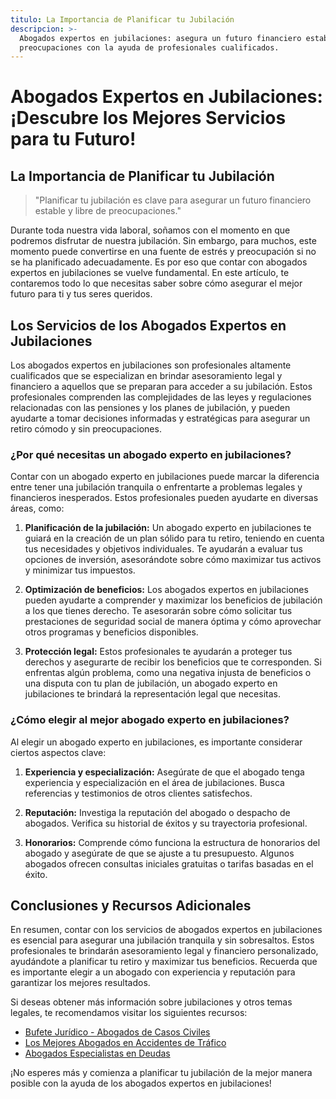 ```yaml
---
titulo: La Importancia de Planificar tu Jubilación
descripcion: >-
  Abogados expertos en jubilaciones: asegura un futuro financiero estable y sin
  preocupaciones con la ayuda de profesionales cualificados.
---
```


# Abogados Expertos en Jubilaciones: ¡Descubre los Mejores Servicios para tu Futuro!

## La Importancia de Planificar tu Jubilación

> "Planificar tu jubilación es clave para asegurar un futuro financiero estable y libre de preocupaciones."

Durante toda nuestra vida laboral, soñamos con el momento en que podremos disfrutar de nuestra jubilación. Sin embargo, para muchos, este momento puede convertirse en una fuente de estrés y preocupación si no se ha planificado adecuadamente. Es por eso que contar con abogados expertos en jubilaciones se vuelve fundamental. En este artículo, te contaremos todo lo que necesitas saber sobre cómo asegurar el mejor futuro para ti y tus seres queridos.

## Los Servicios de los Abogados Expertos en Jubilaciones

Los abogados expertos en jubilaciones son profesionales altamente cualificados que se especializan en brindar asesoramiento legal y financiero a aquellos que se preparan para acceder a su jubilación. Estos profesionales comprenden las complejidades de las leyes y regulaciones relacionadas con las pensiones y los planes de jubilación, y pueden ayudarte a tomar decisiones informadas y estratégicas para asegurar un retiro cómodo y sin preocupaciones.

### ¿Por qué necesitas un abogado experto en jubilaciones?

Contar con un abogado experto en jubilaciones puede marcar la diferencia entre tener una jubilación tranquila o enfrentarte a problemas legales y financieros inesperados. Estos profesionales pueden ayudarte en diversas áreas, como:

1. **Planificación de la jubilación:** Un abogado experto en jubilaciones te guiará en la creación de un plan sólido para tu retiro, teniendo en cuenta tus necesidades y objetivos individuales. Te ayudarán a evaluar tus opciones de inversión, asesorándote sobre cómo maximizar tus activos y minimizar tus impuestos.

2. **Optimización de beneficios:** Los abogados expertos en jubilaciones pueden ayudarte a comprender y maximizar los beneficios de jubilación a los que tienes derecho. Te asesorarán sobre cómo solicitar tus prestaciones de seguridad social de manera óptima y cómo aprovechar otros programas y beneficios disponibles.

3. **Protección legal:** Estos profesionales te ayudarán a proteger tus derechos y asegurarte de recibir los beneficios que te corresponden. Si enfrentas algún problema, como una negativa injusta de beneficios o una disputa con tu plan de jubilación, un abogado experto en jubilaciones te brindará la representación legal que necesitas.

### ¿Cómo elegir al mejor abogado experto en jubilaciones?

Al elegir un abogado experto en jubilaciones, es importante considerar ciertos aspectos clave:

1. **Experiencia y especialización:** Asegúrate de que el abogado tenga experiencia y especialización en el área de jubilaciones. Busca referencias y testimonios de otros clientes satisfechos.

2. **Reputación:** Investiga la reputación del abogado o despacho de abogados. Verifica su historial de éxitos y su trayectoria profesional.

3. **Honorarios:** Comprende cómo funciona la estructura de honorarios del abogado y asegúrate de que se ajuste a tu presupuesto. Algunos abogados ofrecen consultas iniciales gratuitas o tarifas basadas en el éxito.

## Conclusiones y Recursos Adicionales

En resumen, contar con los servicios de abogados expertos en jubilaciones es esencial para asegurar una jubilación tranquila y sin sobresaltos. Estos profesionales te brindarán asesoramiento legal y financiero personalizado, ayudándote a planificar tu retiro y maximizar tus beneficios. Recuerda que es importante elegir a un abogado con experiencia y reputación para garantizar los mejores resultados.

Si deseas obtener más información sobre jubilaciones y otros temas legales, te recomendamos visitar los siguientes recursos:

- [Bufete Jurídico - Abogados de Casos Civiles](abogados-de-casos-civiles)
- [Los Mejores Abogados en Accidentes de Tráfico](los-mejores-abogados-en-accidentes-de-trafico)
- [Abogados Especialistas en Deudas](abogados-especialistas-en-deudas)

¡No esperes más y comienza a planificar tu jubilación de la mejor manera posible con la ayuda de los abogados expertos en jubilaciones!
